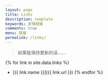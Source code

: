 ```yaml
---
layout: page
title: Links
description: template
keywords: 友情链接
comments: true
menu: 链接
permalink: /links/
---
```

> 如果能保持更新的话......

{% for link in site.data.links %}
* [{{ link.name }}]({{ link.url }})
{% endfor %}
